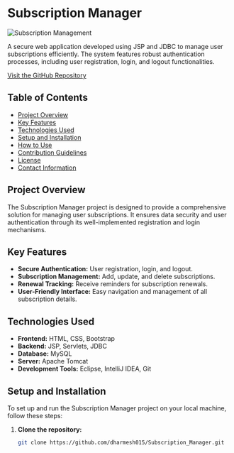 # Subscription Manager

![Subscription Management](https://img.shields.io/badge/Subscription%20Manager-2196F3?style=for-the-badge&logo=manageiq&logoColor=white)

A secure web application developed using JSP and JDBC to manage user subscriptions efficiently. The system features robust authentication processes, including user registration, login, and logout functionalities.

[Visit the GitHub Repository](https://github.com/dharmesh015/Subscription_Manager)

## Table of Contents
- [Project Overview](#project-overview)
- [Key Features](#key-features)
- [Technologies Used](#technologies-used)
- [Setup and Installation](#setup-and-installation)
- [How to Use](#how-to-use)
- [Contribution Guidelines](#contribution-guidelines)
- [License](#license)
- [Contact Information](#contact-information)

## Project Overview
The Subscription Manager project is designed to provide a comprehensive solution for managing user subscriptions. It ensures data security and user authentication through its well-implemented registration and login mechanisms.

## Key Features
- **Secure Authentication:** User registration, login, and logout.
- **Subscription Management:** Add, update, and delete subscriptions.
- **Renewal Tracking:** Receive reminders for subscription renewals.
- **User-Friendly Interface:** Easy navigation and management of all subscription details.

## Technologies Used
- **Frontend:** HTML, CSS, Bootstrap
- **Backend:** JSP, Servlets, JDBC
- **Database:** MySQL
- **Server:** Apache Tomcat
- **Development Tools:** Eclipse, IntelliJ IDEA, Git

## Setup and Installation
To set up and run the Subscription Manager project on your local machine, follow these steps:

1. **Clone the repository:**
   ```bash
   git clone https://github.com/dharmesh015/Subscription_Manager.git

